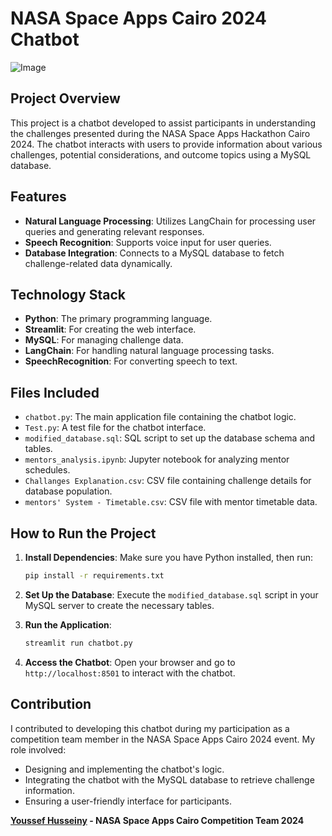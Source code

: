 
# NASA Space Apps Cairo 2024 Chatbot
![Image](https://github.com/user-attachments/assets/c4c26111-6a7b-434c-9acd-a2a7708bc423)
## Project Overview

This project is a chatbot developed to assist participants in understanding the challenges presented during the NASA Space Apps Hackathon Cairo 2024. The chatbot interacts with users to provide information about various challenges, potential considerations, and outcome topics using a MySQL database.

## Features

- **Natural Language Processing**: Utilizes LangChain for processing user queries and generating relevant responses.
- **Speech Recognition**: Supports voice input for user queries.
- **Database Integration**: Connects to a MySQL database to fetch challenge-related data dynamically.

## Technology Stack

- **Python**: The primary programming language.
- **Streamlit**: For creating the web interface.
- **MySQL**: For managing challenge data.
- **LangChain**: For handling natural language processing tasks.
- **SpeechRecognition**: For converting speech to text.

## Files Included

- `chatbot.py`: The main application file containing the chatbot logic.
- `Test.py`: A test file for the chatbot interface.
- `modified_database.sql`: SQL script to set up the database schema and tables.
- `mentors_analysis.ipynb`: Jupyter notebook for analyzing mentor schedules.
- `Challanges Explanation.csv`: CSV file containing challenge details for database population.
- `mentors' System - Timetable.csv`: CSV file with mentor timetable data.

## How to Run the Project

1. **Install Dependencies**:
   Make sure you have Python installed, then run:
   ```bash
   pip install -r requirements.txt
   ```

2. **Set Up the Database**:
   Execute the `modified_database.sql` script in your MySQL server to create the necessary tables.

3. **Run the Application**:
   ```bash
   streamlit run chatbot.py
   ```

4. **Access the Chatbot**:
   Open your browser and go to `http://localhost:8501` to interact with the chatbot.

## Contribution

I contributed to developing this chatbot during my participation as a competition team member in the NASA Space Apps Cairo 2024 event. My role involved:

- Designing and implementing the chatbot's logic.
- Integrating the chatbot with the MySQL database to retrieve challenge information.
- Ensuring a user-friendly interface for participants.

**[Youssef Husseiny](https://github.com/yuseiff) - NASA Space Apps Cairo Competition Team 2024**
